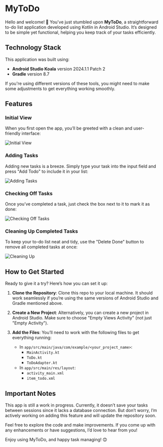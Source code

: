 # MyToDo

Hello and welcome! 👋 You've just stumbled upon **MyToDo**, a straightforward to-do list application developed using Kotlin in Android Studio. It’s designed to be simple yet functional, helping you keep track of your tasks efficiently.

## Technology Stack

This application was built using:
- **Android Studio Koala** version 2024.1.1 Patch 2
- **Gradle** version 8.7

If you're using different versions of these tools, you might need to make some adjustments to get everything working smoothly.

## Features

### Initial View
When you first open the app, you’ll be greeted with a clean and user-friendly interface:

![Initial View](https://github.com/user-attachments/assets/26ff612b-5c02-4518-abfb-0539334f1939)

### Adding Tasks
Adding new tasks is a breeze. Simply type your task into the input field and press "Add Todo" to include it in your list:

![Adding Tasks](https://github.com/user-attachments/assets/95f691b4-4cfa-4642-90b8-907a55d29bdd)

### Checking Off Tasks
Once you’ve completed a task, just check the box next to it to mark it as done:

![Checking Off Tasks](https://github.com/user-attachments/assets/6be8057f-1979-4381-afc2-560a7eb52111)

### Cleaning Up Completed Tasks
To keep your to-do list neat and tidy, use the "Delete Done" button to remove all completed tasks at once:

![Cleaning Up](https://github.com/user-attachments/assets/60c58ac6-b6bb-4af9-800a-35b99dce57aa)

## How to Get Started

Ready to give it a try? Here’s how you can set it up:

1. **Clone the Repository**:
   Clone this repo to your local machine. It should work seamlessly if you’re using the same versions of Android Studio and Gradle mentioned above.

2. **Create a New Project**:
   Alternatively, you can create a new project in Android Studio. Make sure to choose "Empty Views Activity" (not just "Empty Activity").

3. **Add the Files**:
   You’ll need to work with the following files to get everything running:
   - In `app/src/main/java/com/example/<your_project_name>`:
     - `MainActivity.kt`
     - `ToDo.kt`
     - `ToDoAdapter.kt`
   - In `app/src/main/res/layout`:
     - `activity_main.xml`
     - `item_todo.xml`

## Important Notes

This app is still a work in progress. Currently, it doesn’t save your tasks between sessions since it lacks a database connection. But don’t worry, I’m actively working on adding this feature and will update the repository soon.

Feel free to explore the code and make improvements. If you come up with any enhancements or have suggestions, I’d love to hear from you!

Enjoy using MyToDo, and happy task managing! 😊

